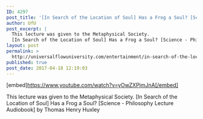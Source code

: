 ```yaml
---
ID: 4297
post_title: '[In Search of the Location of Soul] Has a Frog a Soul? [Science &#8211; Philosophy Lecture]'
author: UfU
post_excerpt: |
  This lecture was given to the Metaphysical Society.
  [In Search of the Location of Soul] Has a Frog a Soul? [Science - Philosophy Lecture Audiobook] by Thomas Henry Huxley
layout: post
permalink: >
  http://universalflowuniversity.com/entertainment/in-search-of-the-location-of-soul-has-a-frog-a-soul-science-philosophy-lecture/
published: true
post_date: 2017-04-18 12:19:03
---
```

[embed]https://www.youtube.com/watch?v=yOwZXPjmJnA[/embed]<br>
<p>This lecture was given to the Metaphysical Society. 
[In Search of the Location of Soul] Has a Frog a Soul? [Science - Philosophy Lecture Audiobook] by Thomas Henry Huxley</p>